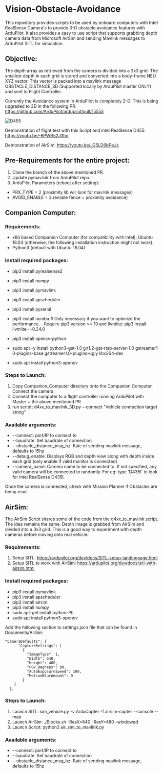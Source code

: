 # Vision-Obstacle-Avoidance

This repository provides scripts to be used by onboard computers with Intel RealSense Camera's to provide 3-D obstacle avoidance features with ArduPilot. It also provides a easy to use script that supports grabbing depth camera data from Microsoft AirSim and sending Mavlink messages to ArduPilot SITL for simulation. 

## Objective:

The depth array as retrieved from the camera is divided into a 3x3 grid. The smallest depth in each grid is stored and converted into a body-frame NEU XYZ vector. This vector is packed into a mavlink message OBSTACLE_DISTANCE_3D (Supported locally by ArduPilot master ONLY) and sent to Flight Controller.

Currently the Avoidance system in ArduPilot is completely 2-D. This is being upgraded to 3D in the following PR: https://github.com/ArduPilot/ardupilot/pull/15553

![D455](https://i.ibb.co/XCSj9zZ/d455.png)


Demonstration of flight test with this Script and Intel RealSense D455: https://youtu.be/-6PWB52J3ho

Demonstration of AirSim: 
https://youtu.be/_G5LD6bPeJs


## Pre-Requirements for the entire project:

1. Clone the branch of the above mentioned PR.
2. Update pymavlink from ArduPilot repo.
3. ArduPilot Parameters (reboot after setting):
- PRX_TYPE = 2 (proximity lib will look for mavlink messages)
- AVOID_ENABLE = 3 (enable fence + proximity avoidance) 


## Companion Computer:

### Requirements: 

  - x86 based Companion Computer (for compatibility with Intel),
  Ubuntu 18.04 (otherwise, the following installation instruction might not work),
  - Python3 (default with Ubuntu 18.04)

### Install required packages: 

  - pip3 install pyrealsense2
  - pip3 install numpy
  - pip3 install pymavlink
  - pip3 install apscheduler
  - pip3 install pyserial
  - pip3 install numba           # Only necessary if you want to optimize the performance. - Require pip3 version >= 19 and llvmlite: pip3 install llvmlite==0.34.0
  - pip3 install opencv-python
  - sudo apt -y install python3-gst-1.0 gir1.2-gst-rtsp-server-1.0 gstreamer1 0-plugins-base gstreamer1.0-plugins-ugly libx264-dev

  - sudo apt install python3-opencv


### Steps to Launch:

1. Copy Companion_Computer directory onto the Companion Computer. Connect the camera.
3. Connect the computer to a flight controller running ArduPilot with Master + the above mentioned PR.
2. run script: d4xx_to_mavlink_3D.py --connect "Vehicle connection target string"

### Available arguments: 

- --connect: port/IP to connect to
- --baudrate: Set baudrate of connection 
- --obstacle_distance_msg_hz: Rate of sending mavlink message, defaults to 15hz
- --debug_enable: Displays RGB and depth view along with depth inside each grid (only enable if valid monitor is connected)
- --camera_name: Camera name to be connected to. If not specified, any valid camera will be connected to randomly. For eg: type 'D435I' to look for Intel RealSense D435I.

Once the camera is connected, check with Mission Planner if Obstacles are being read.


## AirSim:

The AirSim Script shares some of the code from the d4xx_to_mavlink script. The idea remains the same. Depth image is grabbed from AirSim and divided into a 3x3 grid.
This is a good way to experiment with depth cameras before moving onto real vehicle.

### Requirements:

1. Setup SITL: https://ardupilot.org/dev/docs/SITL-setup-landingpage.html
2. Setup SITL to work with AirSim: https://ardupilot.org/dev/docs/sitl-with-airsim.html

### Install required packages: 

  - pip3 install pymavlink
  - pip3 install apscheduler
  - pip3 install airsim
  - pip3 install numpy
  - sudo apt-get install python-PIL
  - sudo apt install python3-opencv

Add the following section to settings.json file that can be found in Documents/AirSim

```
"CameraDefaults": {
      "CaptureSettings": [
        {
          "ImageType": 1,
          "Width": 640,
          "Height": 480,
          "FOV_Degrees": 90,
          "AutoExposureSpeed": 100,
          "MotionBlurAmount": 0
        }
    ]
  },
```

### Steps to Launch:

1. Launch SITL: sim_vehicle.py -v ArduCopter -f airsim-copter --console --map
2. Launch AirSim: ./Blocks.sh -ResX=640 -ResY=480 -windowed
3. Launch Script: python3 air_sim_to_mavlink.py

### Available arguments: 

- --connect: port/IP to connect to
- --baudrate: Set baudrate of connection 
- --obstacle_distance_msg_hz: Rate of sending mavlink message, defaults to 15hz